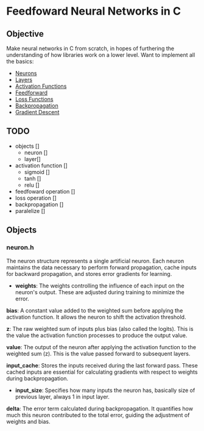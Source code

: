 # Feedfoward Neural Networks in C

## Objective
Make neural networks in C from scratch, in hopes of furthering the understanding of how libraries work on a lower level. Want to implement all the basics:

- [Neurons](#neuron)
- [Layers](#layers)
- [Activation Functions](#activation-functions)
- [Feedforward](#feedforward)
- [Loss Functions](#loss-functions)
- [Backpropagation](#backpropagation)
- [Gradient Descent](#gradient-descent)

## TODO
- objects []
    - neuron []
    - layer[]
- activation function []
    - sigmoid []
    - tanh []
    - relu []
- feedfoward operation []
- loss operation []
- backpropagation []
- paralelize []

## Objects

### neuron.h
The neuron structure represents a single artificial neuron. Each neuron maintains the data necessary to perform forward propagation, cache inputs for backward propagation, and stores error gradients for learning.

- **weights**: The weights controlling the influence of each input on the neuron's output. These are adjusted during training to minimize the error.

**bias**: A constant value added to the weighted sum before applying the activation function. It allows the neuron to shift the activation threshold.

**z**: The raw weighted sum of inputs plus bias (also called the logits). This is the value the activation function processes to produce the output value.

**value**: The output of the neuron after applying the activation function to the weighted sum (z). This is the value passed forward to subsequent layers.

**input_cache**: Stores the inputs received during the last forward pass. These cached inputs are essential for calculating gradients with respect to weights during backpropagation.

- **input_size**: Specifies how many inputs the neuron has, basically size of previous layer, always 1 in input layer.

**delta**: The error term calculated during backpropagation. It quantifies how much this neuron contributed to the total error, guiding the adjustment of weights and bias.

